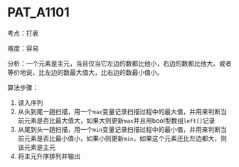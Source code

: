 # PAT_A1101

考点：打表

难度：容易

分析：一个元素是主元，当且仅当它左边的数都比他小，右边的数都比他大。或者等价地说，比左边的数最大值大，比右边的数最小值小。

算法步骤：
1. 读入序列
2. 从头到尾一趟扫描，用一个``max``变量记录扫描过程中的最大值，并用来判断当前元素是否比最大值大，如果大则更新``max``并且用bool型数组``left[]``记录
3. 从尾到头一趟扫描，用一个``min``变量记录扫描过程中的最小值，并用来判断当前元素是否比最小值小，如果小则更新``min``，如果这个元素还比左边都大，则该元素是主元
4. 将主元升序排列并输出
